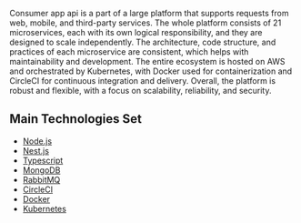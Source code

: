 Consumer app api is a part of a large platform that supports requests from web, mobile, and third-party services. 
The whole platform consists of 21 microservices, each with its own logical responsibility, and they are designed to scale independently. 
The architecture, code structure, and practices of each microservice are consistent, 
which helps with maintainability and development. The entire ecosystem is hosted on AWS and orchestrated by Kubernetes, 
with Docker used for containerization and CircleCI for continuous integration and delivery. 
Overall, the platform is robust and flexible, with a focus on scalability, reliability, and security.

## Main Technologies Set

- [Node.js](https://nodejs.org/en/)
- [Nest.js](https://nestjs.com/)
- [Typescript](https://www.typescriptlang.org/)
- [MongoDB](https://www.mongodb.com)
- [RabbitMQ](https://www.rabbitmq.com)
- [CircleCI](https://circleci.com)
- [Docker](https://www.docker.com)
- [Kubernetes](https://kubernetes.io)
